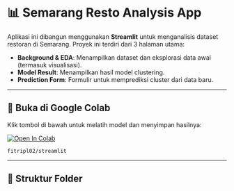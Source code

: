# 📊 Semarang Resto Analysis App

Aplikasi ini dibangun menggunakan **Streamlit** untuk menganalisis dataset restoran di Semarang. Proyek ini terdiri dari 3 halaman utama:
- **Background & EDA**: Menampilkan dataset dan eksplorasi data awal (termasuk visualisasi).
- **Model Result**: Menampilkan hasil model clustering.
- **Prediction Form**: Formulir untuk memprediksi cluster dari data baru.

---

## 🔗 Buka di Google Colab

Klik tombol di bawah untuk melatih model dan menyimpan hasilnya:

[![Open In Colab](https://colab.research.google.com/assets/colab-badge.svg)](https://colab.research.google.com/github/fitripl02/streamlit/blob/main/train_model.ipynb)

 `fitripl02/streamlit`


---

## 📁 Struktur Folder



